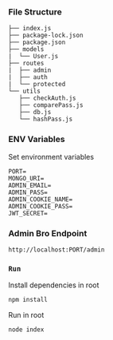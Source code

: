 ### File Structure

```
├── index.js
├── package-lock.json
├── package.json
├── models
|  └── User.js
├── routes
|  ├── admin
|  ├── auth
|  └── protected
└── utils
   ├── checkAuth.js
   ├── comparePass.js
   ├── db.js
   └── hashPass.js
```

### ENV Variables

Set environment variables

```JS
PORT=
MONGO_URI=
ADMIN_EMAIL=
ADMIN_PASS=
ADMIN_COOKIE_NAME=
ADMIN_COOKIE_PASS=
JWT_SECRET=
```

### Admin Bro Endpoint

```
http://localhost:PORT/admin
```

### `Run`
Install dependencies in root

```sh
npm install 
````

Run in root

```sh
node index
```
